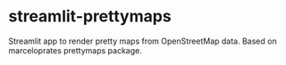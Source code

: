 # streamlit-prettymaps
Streamlit app to render pretty maps from OpenStreetMap data. Based on marceloprates prettymaps package.
